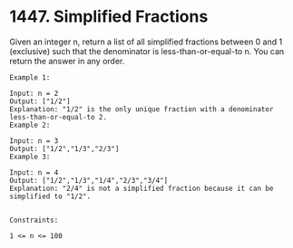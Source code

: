 # 1447. Simplified Fractions

Given an integer n, return a list of all simplified fractions between 0 and 1 (exclusive) such that the denominator is less-than-or-equal-to n. You can return the answer in any order.

```
Example 1:

Input: n = 2
Output: ["1/2"]
Explanation: "1/2" is the only unique fraction with a denominator less-than-or-equal-to 2.
Example 2:

Input: n = 3
Output: ["1/2","1/3","2/3"]
Example 3:

Input: n = 4
Output: ["1/2","1/3","1/4","2/3","3/4"]
Explanation: "2/4" is not a simplified fraction because it can be simplified to "1/2".


Constraints:

1 <= n <= 100
```
